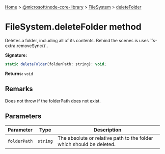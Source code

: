 [Home](./index) &gt; [@microsoft/node-core-library](./node-core-library.md) &gt; [FileSystem](./node-core-library.filesystem.md) &gt; [deleteFolder](./node-core-library.filesystem.deletefolder.md)

# FileSystem.deleteFolder method

Deletes a folder, including all of its contents. Behind the scenes is uses \`fs-extra.removeSync()\`.

**Signature:**
```javascript
static deleteFolder(folderPath: string): void;
```
**Returns:** `void`

## Remarks

Does not throw if the folderPath does not exist.

## Parameters

|  Parameter | Type | Description |
|  --- | --- | --- |
|  `folderPath` | `string` | The absolute or relative path to the folder which should be deleted. |


